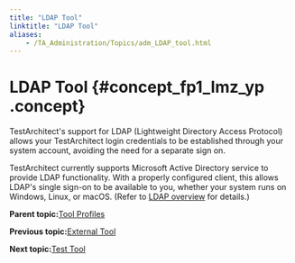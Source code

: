 ```yaml
--- 
title: "LDAP Tool"
linktitle: "LDAP Tool"
aliases: 
    - /TA_Administration/Topics/adm_LDAP_tool.html
---
```

# LDAP Tool {#concept_fp1_lmz_yp .concept}

TestArchitect's support for LDAP \(Lightweight Directory Access Protocol\) allows your TestArchitect login credentials to be established through your system account, avoiding the need for a separate sign on.

TestArchitect currently supports Microsoft Active Directory service to provide LDAP functionality. With a properly configured client, this allows LDAP's single sign-on to be available to you, whether your system runs on Windows, Linux, or macOS. \(Refer to [LDAP overview](../../TA_Help/Topics/ug_LDAP_overview.html) for details.\)

**Parent topic:**[Tool Profiles](../../TA_Administration/Topics/Test_tool_profile.html)

**Previous topic:**[External Tool](../../TA_Administration/Topics/External_tool.html)

**Next topic:**[Test Tool](../../TA_Administration/Topics/Test_tool.html)

